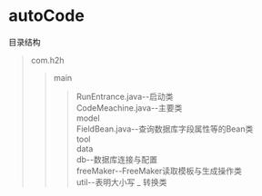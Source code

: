 # autoCode

目录结构<br/>
>com.h2h<br/>
>>main<br/>
>>>RunEntrance.java--启动类<br/>
>>>CodeMeachine.java--主要类<br/>
>>model<br/>
>>>FieldBean.java--查询数据库字段属性等的Bean类<br/>
>>tool<br/>
>>>data<br/>
>>>db--数据库连接与配置<br/>
>>>freeMaker--FreeMaker读取模板与生成操作类<br/>
>>>util--表明大小写 _ 转换类<br/>

